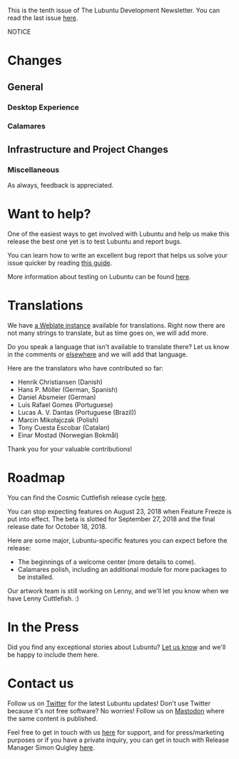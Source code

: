 This is the tenth issue of The Lubuntu Development Newsletter. You can read the last issue [here](https://lubuntu.me/lubuntu-development-newsletter-9/).

NOTICE

# Changes

## General

### Desktop Experience

### Calamares

## Infrastructure and Project Changes

### Miscellaneous

As always, feedback is appreciated.

# Want to help?

One of the easiest ways to get involved with Lubuntu and help us make this release the best one yet is to test Lubuntu and report bugs.

You can learn how to write an excellent bug report that helps us solve your issue quicker by reading [this guide](https://www.chiark.greenend.org.uk/~sgtatham/bugs.html).

More information about testing on Lubuntu can be found [here](https://phab.lubuntu.me/w/testing/).

# Translations

We have [a Weblate instance](https://translate.lubuntu.me/projects/) available for translations. Right now there are not many strings to translate, but as time goes on, we will add more.

Do you speak a language that isn't available to translate there? Let us know in the comments or [elsewhere](https://lubuntu.me/links/) and we will add that language.

Here are the translators who have contributed so far:

 - Henrik Christiansen (Danish)
 - Hans P. Möller (German, Spanish)
 - Daniel Absmeier (German)
 - Luís Rafael Gomes (Portuguese)
 - Lucas A. V. Dantas (Portuguese (Brazil))
 - Marcin Mikołajczak (Polish)
 - Tony Cuesta Escobar (Catalan)
 - Einar Mostad (Norwegian Bokmål)

Thank you for your valuable contributions!

# Roadmap

You can find the Cosmic Cuttlefish release cycle [here](https://wiki.ubuntu.com/CosmicCuttlefish/ReleaseSchedule).

You can stop expecting features on August 23, 2018 when Feature Freeze is put into effect. The beta is slotted for September 27, 2018 and the final release date for October 18, 2018.

Here are some major, Lubuntu-specific features you can expect before the release:

 - The beginnings of a welcome center (more details to come).
 - Calamares polish, including an additional module for more packages to be installed.

Our artwork team is still working on Lenny, and we'll let you know when we have Lenny Cuttlefish. :)

# In the Press

Did you find any exceptional stories about Lubuntu? [Let us know](https://lubuntu.me/links/) and we'll be happy to include them here.

# Contact us

Follow us on [Twitter](https://twitter.com/LubuntuOfficial) for the latest Lubuntu updates! Don't use Twitter because it's not free software? No worries! Follow us on [Mastodon](https://mastodon.technology/@lubuntu) where the same content is published.

Feel free to get in touch with us [here](https://lubuntu.me/links/) for support, and for press/marketing purposes or if you have a private inquiry, you can get in touch with Release Manager Simon Quigley [here](mailto:tsimonq2@lubuntu.me).
